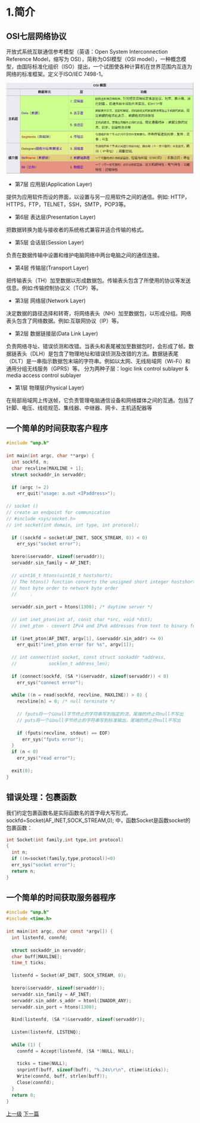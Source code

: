 # 1.简介

## OSI七层网络协议

开放式系统互联通信参考模型（英语：Open System Interconnection Reference Model，缩写为 OSI），简称为OSI模型（OSI model），一种概念模型，由国际标准化组织（ISO）提出，一个试图使各种计算机在世界范围内互连为网络的标准框架。定义于ISO/IEC 7498-1。

![](../images/intro_201710281828_1.png)

* 第7层 应用层(Application Layer)

提供为应用软件而设的界面，以设置与另一应用软件之间的通信。例如: HTTP，HTTPS，FTP，TELNET，SSH，SMTP，POP3等。

* 第6层 表达层(Presentation Layer)

把数据转换为能与接收者的系统格式兼容并适合传输的格式。

* 第5层 会话层(Session Layer)

负责在数据传输中设置和维护电脑网络中两台电脑之间的通信连接。

* 第4层 传输层(Transport Layer)

把传输表头（TH）加至数据以形成数据包。传输表头包含了所使用的协议等发送信息。例如:传输控制协议义（TCP）等。
* 第3层 网络层(Network Layer)

决定数据的路径选择和转寄，将网络表头（NH）加至数据包，以形成分组。网络表头包含了网络数据。例如:互联网协议（IP）等。

* 第2层 数据链接层(Data Link Layer)

负责网络寻址、错误侦测和改错。当表头和表尾被加至数据包时，会形成了帧。数据链表头（DLH）是包含了物理地址和错误侦测及改错的方法。数据链表尾（DLT）是一串指示数据包末端的字符串。例如以太网、无线局域网（Wi-Fi）和通用分组无线服务（GPRS）等。
分为两种子层：logic link control sublayer & media access control sublayer

* 第1层 物理层(Physical Layer)

在局部局域网上传送帧，它负责管理电脑通信设备和网络媒体之间的互通。包括了针脚、电压、线缆规范、集线器、中继器、网卡、主机适配器等


## 一个简单的时间获取客户程序

```c
#include "unp.h"

int main(int argc, char **argv) {
  int sockfd, n;
  char recvline[MAXLINE + 1];
  struct sockaddr_in servaddr;

  if (argc != 2)
    err_quit("usage: a.out <IPaddress>");

// socket ()
// create an endpoint for communication
// #include <sys/socket.h>
// int socket(int domain, int type, int protocol);

  if ((sockfd = socket(AF_INET, SOCK_STREAM, 0)) < 0)
    err_sys("socket error");

  bzero(&servaddr, sizeof(servaddr));
  servaddr.sin_family = AF_INET;

  // uint16_t htons(uint16_t hostshort);
  // The htons() function converts the unsigned short integer hostshort from
  // host byte order to network byte order
  //     .

  servaddr.sin_port = htons(1300); /* daytime server */

  // int inet_pton(int af, const char *src, void *dst);
  // inet_pton - convert IPv4 and IPv6 addresses from text to binary form

  if (inet_pton(AF_INET, argv[1], &servaddr.sin_addr) <= 0)
    err_quit("inet_pton error for %s", argv[1]);

  // int connect(int socket, const struct sockaddr *address,
  //            socklen_t address_len);

  if (connect(sockfd, (SA *)&servaddr, sizeof(servaddr)) < 0)
    err_sys("connect error");

  while ((n = read(sockfd, recvline, MAXLINE)) > 0) {
    recvline[n] = 0; /* null terminate */

    // fputs将一个以null字节终止的字符串写到指定的流，尾端的终止符null不写出
    // puts将一个以null字节终止的字符串写到标准输出，尾端的终止符null不写出

    if (fputs(recvline, stdout) == EOF)
      err_sys("fputs error");
  }
  if (n < 0)
    err_sys("read error");

  exit(0);
}

```

## 错误处理：包裹函数

我们约定包裹函数名是实际函数名的首字母大写形式。
sockfd=Socket(AF_INET,SOCK_STREAM,0);
中，函数Socket是函数socket的包裹函数：
```c
int Socket(int family,int type,int protocol)
{
  int n;
  if ((n=socket(family,type,protocol))<0)
  err_sys("socket error");
  return n;
}
```

## 一个简单的时间获取服务器程序

```c
#include "unp.h"
#include <time.h>

int main(int argc, char const *argv[]) {
  int listenfd, connfd;

  struct sockaddr_in servaddr;
  char buff[MAXLINE];
  time_t ticks;

  listenfd = Socket(AF_INET, SOCK_STREAM, 0);

  bzero(&servaddr, sizeof(servaddr));
  servaddr.sin_family = AF_INET;
  servaddr.sin_addr.s_addr = htonl(INADDR_ANY);
  servaddr.sin_port = htons(1300);

  Bind(listenfd, (SA *)&servaddr, sizeof(servaddr));

  Listen(listenfd, LISTENQ);

  while (1) {
    connfd = Accept(listenfd, (SA *)NULL, NULL);

    ticks = time(NULL);
    snprintf(buff, sizeof(buff), "%.24s\r\n", ctime(&ticks));
    Write(connfd, buff, strlen(buff));
    Close(connfd);
  }
  return 0;
}
```
[上一级](base.md)
[下一篇](socket_program_into.md)
